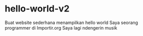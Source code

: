 # hello-world-v2
Buat website sederhana menampilkan hello world
Saya seorang programmer di Importir.org
Saya lagi ndengerin musik
